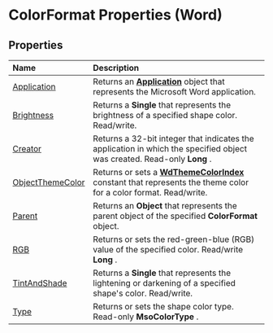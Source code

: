
# ColorFormat Properties (Word)

## Properties



|**Name**|**Description**|
|:-----|:-----|
|[Application](ed0074b9-b595-dc04-3635-ccc116376a42.md)|Returns an  **[Application](d1cf6f8f-4e88-bf01-93b4-90a83f79cb44.md)** object that represents the Microsoft Word application.|
|[Brightness](3a184574-24dc-2ea2-24f2-ba0b0b06df2e.md)|Returns a  **Single** that represents the brightness of a specified shape color. Read/write.|
|[Creator](5a16e61d-2469-6e28-851a-f508ac0ce488.md)|Returns a 32-bit integer that indicates the application in which the specified object was created. Read-only  **Long** .|
|[ObjectThemeColor](b73fdab7-ea28-c334-7c53-b1711c23bef8.md)| Returns or sets a **[WdThemeColorIndex](53155d76-428a-20c2-66d4-241788e3377a.md)** constant that represents the theme color for a color format. Read/write.|
|[Parent](bfb87df8-bddc-ae3e-ad7b-2536307e92c5.md)|Returns an  **Object** that represents the parent object of the specified **ColorFormat** object.|
|[RGB](78158429-359c-bc6e-9e81-a119aace776c.md)|Returns or sets the red-green-blue (RGB) value of the specified color. Read/write  **Long** .|
|[TintAndShade](e0b54e37-475c-0e6b-f530-aa69b8fe51b8.md)|Returns a  **Single** that represents the lightening or darkening of a specified shape's color. Read/write.|
|[Type](54700af0-6d16-fc13-f90b-f1526caf0c5a.md)|Returns or sets the shape color type. Read-only  **MsoColorType** .|
